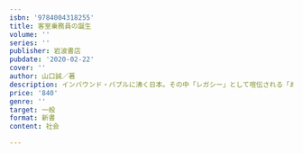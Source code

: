 ```yaml
---
isbn: '9784004318255'
title: 客室乗務員の誕生
volume: ''
series: ''
publisher: 岩波書店
pubdate: '2020-02-22'
cover: ''
author: 山口誠／著
description: インバウンド・バブルに沸く日本。その中「レガシー」として喧伝される「おもてなし」の源流を探る。
price: '840'
genre: ''
target: 一般
format: 新書
content: 社会

---
```

